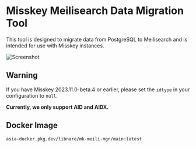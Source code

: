 # Misskey Meilisearch Data Migration Tool

This tool is designed to migrate data from PostgreSQL to Meilisearch and is intended for use with Misskey instances.

![Screenshot](assets/Screenshot_2.png)

## Warning
If you have Misskey 2023.11.0-beta.4 or earlier, please set the `idtype` in your configuration to `null`.

**Currently, we only support AID and AIDX.**

## Docker Image
```docker
asia-docker.pkg.dev/libnare/mk-meili-mgn/main:latest
```